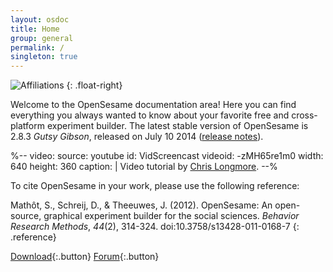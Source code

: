 ```yaml
---
layout: osdoc
title: Home
group: general
permalink: /
singleton: true
---
```


![Affiliations](/img/affiliations.png "Affiliations")
{: .float-right}

Welcome to the OpenSesame documentation area! Here you can find everything you always wanted to know about your favorite free and cross-platform experiment builder. The latest stable version of OpenSesame is 2.8.3 *Gutsy Gibson*, released on July 10 2014 ([release notes]).

%--
video:
 source: youtube
 id: VidScreencast
 videoid: -zMH65re1m0
 width: 640
 height: 360
 caption: |
  Video tutorial by <a href="http://chrislongmore.co.uk/">Chris Longmore</a>.
--%

To cite OpenSesame in your work, please use the following reference:

Mathôt, S., Schreij, D., & Theeuwes, J. (2012). OpenSesame: An open-source, graphical experiment builder for the social sciences. *Behavior Research Methods*, *44*(2), 314-324. doi:10.3758/s13428-011-0168-7
{: .reference}

[Download][]{:.button}
[Forum][]{:.button}

[forum]: http://forum.cogsci.nl/
[release notes]: /notes/2.8.3
[download]: /getting-opensesame/download/
[chris longmore]: http://www.chrislongmore.co.uk/
